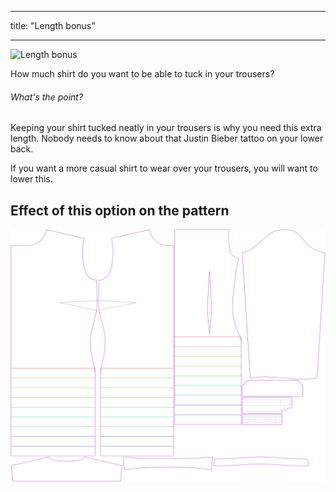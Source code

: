 ***

title: "Length bonus"

***

![Length bonus](lengthbonus.svg)

How much shirt do you want to be able to tuck in your trousers?

<Note>

###### What's the point?

Keeping your shirt tucked neatly in your trousers is why you need this extra length.
Nobody needs to know about that Justin Bieber tattoo on your lower back.

If you want a more casual shirt to wear over your trousers, you will want to lower this.

</Note>

## Effect of this option on the pattern

![This image shows the effect of this option by superimposing several variants that have a different value for this option](simone_lengthbonus_sample.svg "Effect of this option on the pattern")

